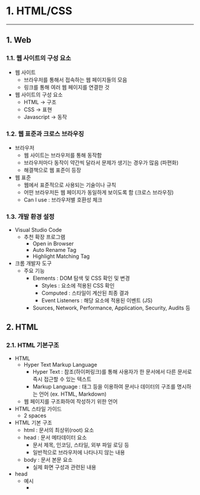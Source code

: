 # 1. HTML/CSS

---

## 1. Web

### 1.1. 웹 사이트의 구성 요소

- 웹 사이트
    - 브라우저를 통해서 접속하는 웹 페이지들의 모음
    - 링크를 통해 여러 웹 페이지를 연결한 것
- 웹 사이트의 구성 요소
    - HTML → 구조
    - CSS → 표현
    - Javascript → 동작

### 1.2. 웹 표준과 크로스 브라우징

- 브라우저
    - 웹 사이트는 브라우저를 통해 동작함
    - 브라우저마다 동작이 약간씩 달라서 문제가 생기는 경우가 많음 (파편화)
    - 해결책으로 웹 표준이 등장
- 웹 표준
    - 웹에서 표준적으로 사용되는 기술이나 규칙
    - 어떤 브라우저든 웹 페이지가 동일하게 보이도록 함 (크로스 브라우징)
    - Can I use : 브라우저별 호환성 체크

### 1.3. 개발 환경 설정

- Visual Studio Code
    - 추천 확장 프로그램
        - Open in Browser
        - Auto Rename Tag
        - Highlight Matching Tag
- 크롬 개발자 도구
    - 주요 기능
        - Elements : DOM 탐색 및 CSS 확인 및 변경
            - Styles : 요소에 적용된 CSS 확인
            - Computed : 스타일이 계산된 최종 결과
            - Event Listeners : 해당 요소에 적용된 이벤트 (JS)
        - Sources, Network, Performance, Application, Security, Audits 등

## 2. HTML

### 2.1. HTML 기본구조

- HTML
    - Hyper Text Markup Language
        - Hyper Text : 참조(하이퍼링크)를 통해 사용자가 한 문서에서 다른 문서로 즉시 접근할 수 있는 텍스트
        - Markup Language : 태그 등을 이용하여 문서나 데이터의 구조를 명시하는 언어 (ex. HTML, Markdown)
    - 웹 페이지를 구조화하여 작성하기 위한 언어
- HTML 스타일 가이드
    - 2 spaces
- HTML 기본 구조
    - html : 문서의 최상위(root) 요소
    - head : 문서 메타데이터 요소
        - 문서 제목, 인코딩, 스타일, 외부 파일 로딩 등
        - 일반적으로 브라우저에 나타나지 않는 내용
    - body : 문서 본문 요소
        - 실제 화면 구성과 관련된 내용
- head
    - 예시
        - <title> : 브라우저 상단 타이틀
        - <meta> : 문서 레벨 메타데이터 요소
        - <link> : 외부 리소스 연결 요소 (CSS 파일, favicon 등)
        - <script> : 스크립트 요소 (JavaScript 파일/코드)
        - <style> : CSS 직접 작성
    - Open Graph Protocol
        - 메타데이터를 표현하는 새로운 규약
            - HTML 문서의 메타데이터를 통해 문서 정보 전달
            - 메타데이터에 해당하는 제목, 설명 등을 쓸 수 있도록 정의
- 요소 (element)
    - HTML의 요소는 시작 태그와 종료 태그, 그리고 태그 사이에 위치한 내용으로 구성
        - 요소는 태그로 내용을 감싸는 것으로 그 정보의 성격과 의미 정의
        - 내용이 없는 태그도 존재 (닫는 태그 없음)
            - br, hr, img, input, link, meta
    - 요소는 중첩(nested)될 수 있음
        - 요소의 중첩을 통해 하나의 문서를 구조화
        - 여는 태그와 닫는 태그의 쌍을 잘 확인해야 함
            - 오류 반환되지 않고 레이아웃 깨진 상태로 출력되기 때문에 디버깅 어려움
- 속성 (attribute)
    - 요소는 속성을 가질 수 있으며, 경로나 크기 같은 추가적인 정보 제공
    - 요소의 시작 태그에 작성하며 보통 이름과 값이 하나의 쌍으로 존재
    - 속성을 통해 태그의 부가적인 정보 설정
        - 태그별로 사용할 수 있는 속성이 다름
        - 태그와 상관없이 사용 가능한 속성들도 있음 : HTML Global Attribute
    - 스타일 가이드
        - 공백 X
        - 쌍따옴표 사용
- HTML Global Attribute
    - 모든 HTML 요소가 공통으로 사용할 수 있는 대표적인 속성 (몇몇 요소에는 아무 효과 없을 수 있음)
        - id : 문서 전체에서 유일한 고유 식별자 지정
        - class : 공백으로 구분된 해당 요소의 클래스의 목록 (CSS, JS에서 요소를 선택하거나 접근)
        - data-* : 페이지에 개인 사용자 정의 데이터를 저장하기 위해 사용
        - style : inline 스타일
        - title : 요소에 대한 추가 정보 지정
        - tabindex : 요소의 탭 순서
- 시맨틱 태그
    - HTML 태그가 특정 목적, 역할 및 의미적 가치를 가지는 것
        - 예를 들어 h1 태그는 페이지에서 최상위 제목인 텍스트를 감싸는 역할(또는 의미)
    - Non semantic 요소로는 div, span 등이 있으며 a, form, table 태그들도 시맨틱 태그로 볼 수 있음
    - HTML5에서는 기존에 단순히 콘텐츠의 구획을 나타내기 위해 사용한 div 태그를 대체하여 사용하기 위해 의미론적 요소를 담은 태그들의 추가됨
    - 대표적인 시맨틱 태그 목록
        - header : 문서 전체나 섹선의 헤더(머리말 부분)
        - nav : 네비게이션
        - aside : 사이드에 위치한 공간, 메인 콘텐츠와 관련성이 적은 콘텐츠
        - section : 문서의 일반적인 구분, 컨텐츠의 그룹을 표현
        - article : 문서, 페이지, 사이트 안에서 독립적으로 구분되는 영역
        - footer : 문서 전체나 섹션의 푸터(마지막 부분)
    - 예시 : 구글 뉴스 사이트
    - 시맨틱 태그의 의의 - 의미론적 마크업
        - 개발자 및 사용자 뿐만 아니라 검색엔진 등에 의미 있는 정보의 그룹을 태그로 표현
        - 단순히 구역을 나누는 것 뿐 아니라 의미를 가지는 태그들을 활용하기 위한 노력
        - 요소의 의미가 명확해지기 때문에 코드의 가독성을 높이고 유지보수를 쉽게 함
        - 검색 엔진 최적화를 위해서 메타태그, 시맨틱 태그 등을 통한 마크업을 효과적으로 활용해야 함
- 렌더링 (Rendering)
    - 텍스트로 작성된 웹사이트 코드를 사용자가 보게 되는 웹 사이트로 바꾸는 과정
- DOM (Document Object Model) 트리
    - 텍스트 파일인 HTML 문서를 브라우저에서 렌더링하기 위한 구조
        - HTML 문서에 대한 모델을 구성
        - HTML 문서 내의 각 요소에 접근/수정에 필요한 프로퍼티와 메서드 제공

### 2.2. HTML 문서 구조화

- 인라인 & 블록 요소
    - HTML 요소는 크게 인라인, 블록 요소로 나눔
    - 인라인 요소 : 글자처럼 취급
    - 블록 요소 : 한 줄 모두 사용
- 텍스트 요소
    - <a></a> : href 속성을 활용하여 다른 URL로 연결하는 하이퍼링크 생성
    - <b></b> : 굵은 글씨 요소
    - <strong></strong> : 강조하고자 하는 중요한 요소 (보통 굵은 글씨로 표현)
    - <i></i> : 기울임 글씨 요소
    - <em></em> : 강조하고자 하는 중요한 요소 (보통 기울임 글씨로 표현)
    - <br> : 텍스트 내에 줄 바꿈 생성
    - <img> : src 속성을 활용하여 이미지 표현
    - <span></span> : 의미 없는 인라인 컨테이너
- 그룹 컨텐츠
    - <p></p> : 하나의 문단 (paragraph)
    - <hr> : 문단 레벨 요소에서의 주제의 분리를 의미하며 수평선으로 표현됨 (A Horizontal Rule)
    - <ol></ol> : 순서가 있는 리스트 (ordered)
    - <ul></ul> : 순서가 없는 리스트 (unordered)
    - <pre></pre> : HTML에 작성한 내용을 그대로 표현. 보통 고정폭 글꼴이 사용되고 공백문자를 유지
    - <blockquote></blockquote> : 텍스트가 긴 인용문. 주로 들여쓰기를 한 것으로 표현됨
    - <div></div> : 의미 없는 블록 레벨 컨테이너
- form
    - <form>은 정보(데이터)를 서버에 제출하기 위해 사용하는 태그
    - <form> 기본 속성
        - action : form을 처리할 서버의 URL (데이터를 보낼 곳)
        - method : form을 제출할 때 사용할 HTTP 메서드 (GET 혹은 POST)
        - enctype : method가 post인 경우 데이터의 유형
            - application/x-www-form-urlencoded : 기본값
            - multipart/form-data : 파일 전송 시 (input type이 file인 경우)
            - text/plain : HTML5 디버깅 용 (잘 사용되지 않음)
- input
    - 다양한 타입을 가지는 입력 데이터 유형과 위젯이 제공됨
    - <input> 대표적인 속성
        - name : form control에 적용되는 이름 (이름/값 페어로 전송됨)
        - value: form control에 적용되는 값 (이름/값 페어로 전송됨)
        - required, readonly, autofocus, autocomplete, disabled 등
    - input label
        - label을 클릭하여 input 자체의 초점을 맞추거나 활성화시킬 수 있음
            - 사용자는 선택할 수 있는 영역이 늘어나 편하게 사용 가능
            - label과 input 입력의 관계가 시각적으로 보일 뿐 아니라 화면리더기에서도 label을 읽어 쉽게 내용을 확인할 수 있도록 함
        - <input>에 id 속성을, <label>에는 for 속성을 활용해 상호 연관시킴
    - input 유형
        - 일반
            - 일반적으로 입력을 받기 위해 제공되며 타입별로 HTML 기본 검증 혹은 추가 속성을 활용할 수 있음
                - text : 일반 텍스트 입력
                - password : 입력 시 값이 보이지 않고 문자를 특수기호(*)로 표현
                - email : 이메일 형식이 아닌 경우 form 제출 불가
                - number : min, max, step 속성을 활용하여 숫자 범위 설정 가능
                - file : accept 속성을 활용하여 파일 타입 지정 가능
        - 항목 중 선택
            - 일반적으로 label 태그와 함께 사용하여 선택 항목을 작성
            - 동일 항목에 대하여는 name을 지정하고 선택된 항목에 대한 value를 지정해야 함
                - checkbox : 다중 선택
                - radio : 단일 선택
        - 기타
            - 다양한 종류의 input을 위한 picker를 제공
                - color : color picker
                - date : date picker
            - hidden input을 활용하여 사용자 입력을 받지 않고 서버에 전송되어야 하는 값을 설정
                - hidden : 사용자에게 보이지 않는 input
        - 종합
            - <input> 요소의 동작은 type에 따라 달라지므로 각각의 내용을 숙지해야 함
            - [https://developer.mozilla.org/ko/docs/Web/HTML/Element/Input](https://developer.mozilla.org/ko/docs/Web/HTML/Element/Input)

## 3. CSS

- CSS
    - Cascading Style Sheets → 폭포처럼 떨어져 내리는
    - 스타일을 지정하기 위한 언어 (선택하고 스타일 지정!)
- CSS 구문
    
    ```css
    h1 { /* 선택자 */
      color: blue; /* 선언 */
      font-size: 15px; /* 속성: 값 */
    }
    ```
    
    - CSS 구문은 선택자를 통해 스타일을 지정할 HTML 요소를 선택
    - 중괄호 안에서는 속성과 값, 하나의 쌍으로 이루어진 선언을 진행
    - 각 쌍은 선택한 요소의 속성, 속성에 부여할 값을 의미
        - 속성 (property) : 어떤 스타일 기능을 변경할지 결정
        - 값 (value) : 어떻게 스타일 기능을 변경할지 결정
- CSS 정의 방법
    - 인라인 (inline)
        - 해당 태그에 직접 style 속성을 활용
        - 실수가 잦아짐 (중복도 있고 찾기가 어려움)
    - 내부 참조 (embedding) : <style>
        - <head> 태그 내 <style>에 지정
        - 코드가 길어짐
    - 외부 참조 (link file) : 분리된 CSS 파일
        - 외부 CSS 파일을 <head> 내 <link>를 통해 불러오기
        - 가장 많이 쓰는 방식
- CSS with 개발자 도구
    - styles : 해당 요소에 선언된 모든 CSS
    - computed : 해당 요소에 최종 계산된 CSS

### 3.1. CSS Selectors

### 3.2. CSS 단위

### 3.3. Selectors 심화

### 3.4. Box model

### 3.5. Display

### 3.6. Position